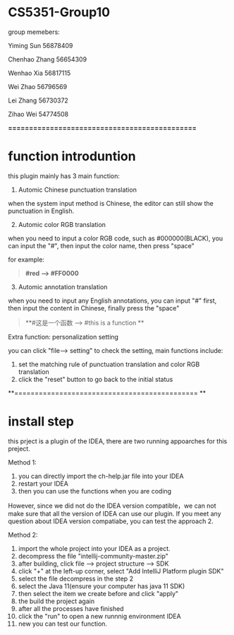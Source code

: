 # CS5351-Group10

group memebers:

Yiming  Sun 		56878409

Chenhao Zhang		56654309

Wenhao Xia			56817115

Wei Zhao			56796569

Lei Zhang			56730372

Zihao Wei			54774508



**=============================================**

# function introduntion

this plugin mainly has 3 main function:
1. Automic Chinese punctuation translation
  
  when the system input method is Chinese, the editor can still show the punctuation in English.

2. Automic color RGB translation

  when you need to input a color RGB code, such as #000000(BLACK), you can input the "#", then input the color name, then press "space"
  
  for example:
    
 > **#red   -->  #FF0000**
  
3. Automic annotation translation

  when you need to input any English annotations, you can input "#" first, then input the content in Chinese, finally press the "space"
  
 > **#这是一个函数  -->  #this is a function **
  
  
  
Extra function: personalization setting

  you can click "file--> setting" to check the setting, main functions include:
  1. set the matching rule of punctuation translation and color RGB translation
  2. click the "reset" button to go back to the initial status

**=============================================
**





# install step

this prject is a plugin of the IDEA, there are two running appoarches for this preject.

Method 1:
1. you can directly import the ch-help.jar file into your IDEA
2. restart your IDEA
3. then you can use the functions when you are coding

However, since we did not do the IDEA version compatible，we can not make sure that all the version of IDEA can use our plugin.
If you meet any question about IDEA version compatiabe, you can test the  approach 2.

Method 2:
1. import the whole project into your IDEA as a project.
2. decompress the file "intellij-community-master.zip"
3. after building, click file --> project structure --> SDK
4. click "+" at the left-up corner, select "Add IntelliJ Platform plugin SDK"
5. select the file decompress in the step 2
6. select the Java 11(ensure your computer has java 11 SDK)
7. then select the item we create before and click "apply"
8. the build the project again
9. after all the processes have finished
10. click the "run" to open a new runnnig environment IDEA
11. new you can test our function.
